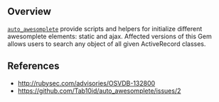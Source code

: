 ## Overview
[`auto_awesomplete`](https://rubygems.org/gems/auto_awesomplete) provide scripts and helpers for initialize different awesomplete elements: static and ajax.
Affected versions of this Gem allows users to search any object of all given ActiveRecord classes.


## References
- http://rubysec.com/advisories/OSVDB-132800
- https://github.com/Tab10id/auto_awesomplete/issues/2
